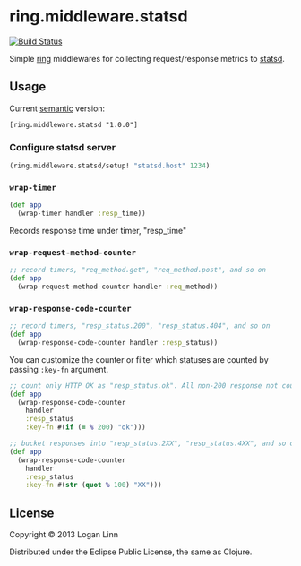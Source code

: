 # ring.middleware.statsd
[![Build Status](https://travis-ci.org/loganlinn/ring.middleware.statsd.png?branch=master)](https://travis-ci.org/loganlinn/ring.middleware.statsd)

Simple [ring](https://github.com/ring-clojure/ring) middlewares for collecting
request/response metrics to [statsd](https://github.com/etsy/statsd/).

## Usage

Current [semantic](http://semver.org/) version:

```
[ring.middleware.statsd "1.0.0"]
```

### Configure statsd server

```clojure
(ring.middleware.statsd/setup! "statsd.host" 1234)
````

### `wrap-timer`

```clojure
(def app
  (wrap-timer handler :resp_time))
```

Records response time under timer, "resp_time"

### `wrap-request-method-counter`

```clojure
;; record timers, "req_method.get", "req_method.post", and so on
(def app
  (wrap-request-method-counter handler :req_method))
```

### `wrap-response-code-counter`

```clojure
;; record timers, "resp_status.200", "resp_status.404", and so on
(def app
  (wrap-response-code-counter handler :resp_status))
```

You can customize the counter or filter which statuses are counted by passing
`:key-fn` argument.

```clojure
;; count only HTTP OK as "resp_status.ok". All non-200 response not counted.
(def app
  (wrap-response-code-counter
    handler
    :resp_status
    :key-fn #(if (= % 200) "ok")))
```

```clojure
;; bucket responses into "resp_status.2XX", "resp_status.4XX", and so on
(def app
  (wrap-response-code-counter
    handler
    :resp_status
    :key-fn #(str (quot % 100) "XX")))
```

## License

Copyright © 2013 Logan Linn

Distributed under the Eclipse Public License, the same as Clojure.
